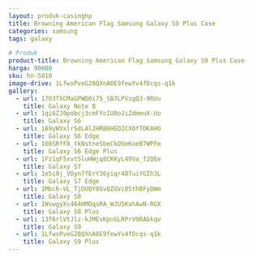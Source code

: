 ```yaml
---
layout: produk-casinghp
title: Browning American Flag Samsung Galaxy S9 Plus Case
categories: samsung
tags: galaxy

# Produk
product-title: Browning American Flag Samsung Galaxy S9 Plus Case
harga: 90000
sku: hn-5010
image-drive: 1LfwsPveG28QXnA0E9fewYv4fDcqs-q1k
gallery:
  - url: 17O3TXCMaGPWD0i75_SB7LPVsgQ3-9RUu
    title: Galaxy Note 8
  - url: 1qi6ZJ9pobcj3cmFYoIU0oJiZdmeuX-Uo
    title: Galaxy S6
  - url: 169yWVxlrSdLAl2HRB6HED2CX0fTDKAHO
    title: Galaxy S6 Edge
  - url: 1O8SRfF8_tkNstneSbeCkDUeKoeB7WPFe
    title: Galaxy S6 Edge Plus
  - url: 1Fz1qF5xvtSluHWjq8CKKyL49Va_f2QEe
    title: Galaxy S7
  - url: 1e5i9j_VDyn7fErY36yiqr48TuiYGIh3L
    title: Galaxy S7 Edge
  - url: 1Mbc6-VL_TjDUQY8GvQZGVc85thBFyDWm
    title: Galaxy S8
  - url: 1WswgyXs464HMOqsRA_WJU5KahAwN-RGX
    title: Galaxy S8 Plus
  - url: 13T6rlVtJlz-kJMEvKpnGLRPrV0RAbkqv
    title: Galaxy S9
  - url: 1LfwsPveG28QXnA0E9fewYv4fDcqs-q1k
    title: Galaxy S9 Plus
---
```

